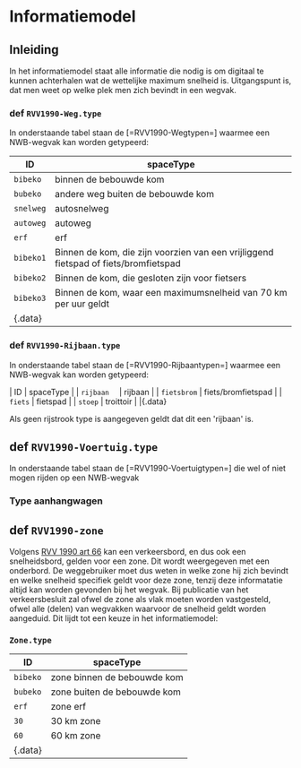 # Informatiemodel

## Inleiding
In het informatiemodel staat alle informatie die nodig is om digitaal te kunnen achterhalen wat de wettelijke maximum snelheid is. Uitgangspunt is, dat men weet op welke plek men zich bevindt in een wegvak.




### def `RVV1990-Weg.type`

In onderstaande tabel staan de [=RVV1990-Wegtypen=] waarmee een NWB-wegvak kan worden getypeerd:

| ID          | spaceType                          |
| ----------- | ---------------------------------- |
| `bibeko`    | binnen de bebouwde kom             |
| `bubeko`    | andere weg buiten de bebouwde kom  |
| `snelweg`   | autosnelweg               |
| `autoweg`   | autoweg                   |
| `erf`       | erf                       |
| `bibeko1`   | Binnen de kom, die zijn voorzien van een vrijliggend fietspad of fiets/bromfietspad |
| `bibeko2`   | Binnen de kom, die gesloten zijn voor fietsers |
| `bibeko3`   | Binnen de kom, waar een maximumsnelheid van 70 km per uur geldt |
|{.data}

<div class="issue" data-number="91"></div>



### def `RVV1990-Rijbaan.type`

In onderstaande tabel staan de [=RVV1990-Rijbaantypen=] waarmee een NWB-wegvak kan worden getypeerd:

| ID          | spaceType                          |
| `rijbaan  ` | rijbaan                            |
| `fietsbrom` | fiets/bromfietspad                 |
| `fiets`     | fietspad                           |
| `stoep`     | troittoir                          |
|{.data}

Als geen rijstrook type is aangegeven geldt dat dit een 'rijbaan' is.



## def `RVV1990-Voertuig.type`

In onderstaande tabel staan de [=RVV1990-Voertuigtypen=] die wel of niet mogen rijden op een NWB-wegvak


### Type aanhangwagen

## def `RVV1990-zone`
Volgens [RVV 1990 art 66](https://wetten.overheid.nl/jci1.3:c:BWBR0004825&hoofdstuk=III&paragraaf=2&artikel=66&z=2021-07-01&g=2021-07-01) kan een verkeersbord, en dus ook een snelheidsbord, gelden voor een zone. Dit wordt weergegeven met een onderbord. De weggebruiker moet dus weten in welke zone hij zich bevindt en welke snelheid specifiek geldt voor deze zone, tenzij deze informatatie altijd kan worden gevonden bij het wegvak. Bij publicatie van het verkeersbesluit zal ofwel de zone als vlak moeten worden vastgesteld, ofwel alle (delen) van wegvakken waarvoor de snelheid geldt worden aangeduid. Dit lijdt tot een keuze in het informatiemodel:

<div class="issue" data-number="20"></div>


### `Zone.type`
| ID           | spaceType                          |
| ------------ | ---------------------------------- |
| `bibeko`     | zone binnen de bebouwde kom        |
| `bubeko`     | zone buiten de bebouwde kom        |
| `erf`        | zone erf                           |
| `30`        | 30 km zone                           |
| `60`        | 60 km zone                       |
|{.data}








